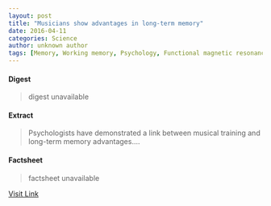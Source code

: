 ```yaml
---
layout: post
title: "Musicians show advantages in long-term memory"
date: 2016-04-11
categories: Science
author: unknown author
tags: [Memory, Working memory, Psychology, Functional magnetic resonance imaging, Neuroscience, Electroencephalography, Long-term memory, Brain, Emergence, neuropsychology, Limbic system, Behavioural sciences, Clinical psychology, Behavioral neuroscience, Phenomenology, Epistemology, Cognitive neuroscience, Mental processes, Psychological concepts, Neuropsychological assessment, Nervous system, Neuropsychology, Cognition, Cognitive science]
---
```



#### Digest
>digest unavailable

#### Extract
>Psychologists have demonstrated a link between musical training and long-term memory advantages....

#### Factsheet
>factsheet unavailable

[Visit Link](http://feeds.sciencedaily.com/~r/sciencedaily/~3/QvAcuA1Wtnc/141118125554.htm)


